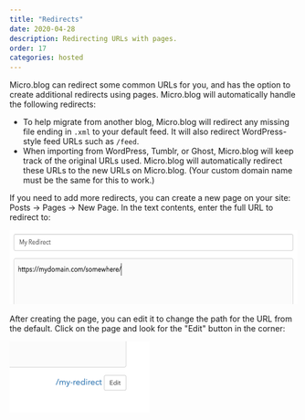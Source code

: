 ```yaml
---
title: "Redirects"
date: 2020-04-28
description: Redirecting URLs with pages.
order: 17
categories: hosted
---
```


Micro.blog can redirect some common URLs for you, and has the option to create additional redirects using pages. Micro.blog will automatically handle the following redirects:

* To help migrate from another blog, Micro.blog will redirect any missing file ending in `.xml` to your default feed. It will also redirect WordPress-style feed URLs such as `/feed`.
* When importing from WordPress, Tumblr, or Ghost, Micro.blog will keep track of the original URLs used. Micro.blog will automatically redirect these URLs to the new URLs on Micro.blog. (Your custom domain name must be the same for this to work.)

If you need to add more redirects, you can create a new page on your site: Posts → Pages → New Page. In the text contents, enter the full URL to redirect to:

<img src="/assets/images/web/redirects-content.png" width="600" height="130" alt="Screenshot of editing URL">

After creating the page, you can edit it to change the path for the URL from the default. Click on the page and look for the "Edit" button in the corner:

<img src="/assets/images/web/redirects-edit.png" width="245" height="125" alt="Screenshot of Edit button">
